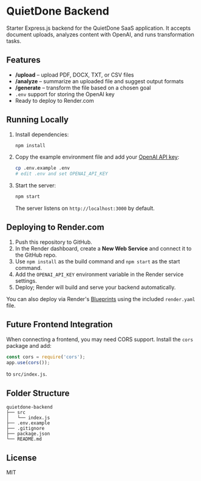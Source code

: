 # QuietDone Backend

Starter Express.js backend for the QuietDone SaaS application. It accepts document uploads, analyzes content with OpenAI, and runs transformation tasks.

## Features
- **/upload** – upload PDF, DOCX, TXT, or CSV files
- **/analyze** – summarize an uploaded file and suggest output formats
- **/generate** – transform the file based on a chosen goal
- `.env` support for storing the OpenAI key
- Ready to deploy to Render.com

## Running Locally
1. Install dependencies:
   ```bash
   npm install
   ```
2. Copy the example environment file and add your [OpenAI API key](https://platform.openai.com/account/api-keys):
   ```bash
   cp .env.example .env
   # edit .env and set OPENAI_API_KEY
   ```
3. Start the server:
   ```bash
   npm start
   ```
   The server listens on `http://localhost:3000` by default.

## Deploying to Render.com
1. Push this repository to GitHub.
2. In the Render dashboard, create a **New Web Service** and connect it to the GitHub repo.
3. Use `npm install` as the build command and `npm start` as the start command.
4. Add the `OPENAI_API_KEY` environment variable in the Render service settings.
5. Deploy; Render will build and serve your backend automatically.

You can also deploy via Render's [Blueprints](https://render.com/docs/blueprint-spec) using the included `render.yaml` file.

## Future Frontend Integration
When connecting a frontend, you may need CORS support. Install the `cors` package and add:
```javascript
const cors = require('cors');
app.use(cors());
```
to `src/index.js`.

## Folder Structure
```
quietdone-backend
├── src
│   └── index.js
├── .env.example
├── .gitignore
├── package.json
└── README.md
```

## License
MIT
